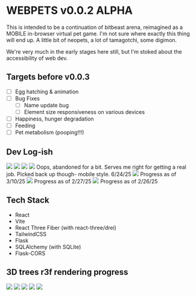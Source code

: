 # WEBPETS v0.0.2 ALPHA

This is intended to be a continuation of bitbeast arena, reimagined as a MOBILE in-browser virtual pet game. I'm not sure where exactly this thing will end up. A little bit of neopets, a lot of tamagotchi, some digimon. 

We're very much in the early stages here still, but I'm stoked about the accessibility of web dev.

## Targets before v0.0.3
* [ ] Egg hatching & animation
* [ ] Bug Fixes
    * [ ] Name update bug
    * [ ] Element size responsiveness on various devices
* [ ] Happiness, hunger degradation
* [ ] Feeding
* [ ] Pet metabolism (pooping!!!)

## Dev Log-ish
<img src = "screenshots/v0.0.2_menu.png">
<img src = "screenshots/v0.0.2_egg_select.png">
<img src = "screenshots/v0.0.2_main.png">
<img src = "screenshots/v0.0.2_pet_summary.png">
Oops, abandoned for a bit. Serves me right for getting a real job.
Picked back up though- mobile style. 6/24/25

<img src = "screenshots/VVs2.PNG">
Progress as of 3/10/25
<img src = "screenshots/varmintsScreenshot.PNG">
Progress as of 2/27/25
<img src = "screenshots/virtualVarmints.PNG">
Progress as of 2/26/25

## Tech Stack
- React
- Vite
- React Three Fiber (with react-three/drei)
- TailwindCSS
- Flask
- SQLAlchemy (with SQLite)
- Flask-CORS

## 3D trees r3f rendering progress
<img src = "screenshots/tree.PNG">
<img src = "screenshots/tree2.PNG">
<img src = "screenshots/tree3.PNG">
<img src = "screenshots/tree4.PNG">
<img src = "screenshots/treeClearing.PNG">